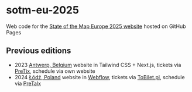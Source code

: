 # sotm-eu-2025

Web code for the [State of the Map Europe 2025 website](https://osm-uk.github.io/sotm-eu-2025/) hosted on GitHub Pages

## Previous editions

- 2023 [Antwerp, Belgium](https://github.com/osmbe/sotm-eu-2023) website in Tailwind CSS + Next.js, tickets via [PreTix](https://pretix.eu/), schedule via own website
- 2024 [Łódź, Poland](https://github.com/openstreetmap-polska/sotm-eu-2024) website in [Webflow](https://webflow.com/templates/search?query=conference), tickets via [ToBilet.pl](https://tobilet.pl/), schedule via [PreTalx](https://pretalx.com/)
